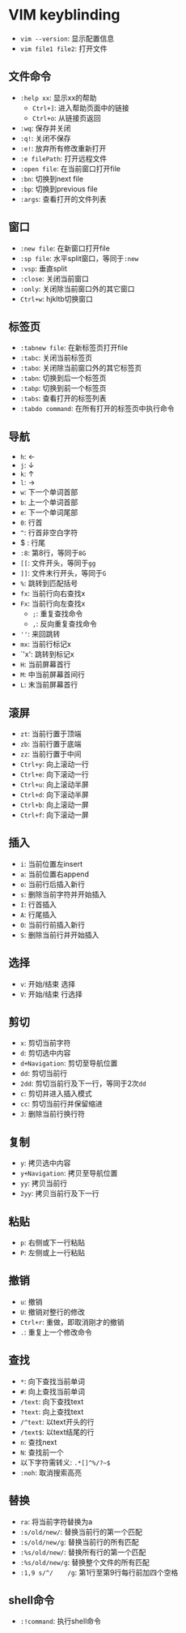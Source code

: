 # VIM keyblinding

- `vim --version`: 显示配置信息
- `vim file1 file2`: 打开文件

## 文件命令
- `:help xx`: 显示xx的帮助
  - `Ctrl+]`: 进入帮助页面中的链接
  - `Ctrl+o`: 从链接页返回
- `:wq`: 保存并关闭
- `:q!`: 关闭不保存
- `:e!`: 放弃所有修改重新打开
- `:e filePath`: 打开远程文件
- `:open file`: 在当前窗口打开file
- `:bn`: 切换到next file
- `:bp`: 切换到previous file
- `:args`: 查看打开的文件列表

## 窗口
- `:new file`: 在新窗口打开file
- `:sp file`: 水平split窗口，等同于`:new`
- `:vsp`: 垂直split
- `:close`: 关闭当前窗口
- `:only`: 关闭除当前窗口外的其它窗口
- `Ctrl+w`: hjkltb切换窗口

## 标签页
- `:tabnew file`: 在新标签页打开file
- `:tabc`: 关闭当前标签页
- `:tabo`: 关闭除当前窗口外的其它标签页
- `:tabn`: 切换到后一个标签页
- `:tabp`: 切换到前一个标签页
- `:tabs`: 查看打开的标签列表
- `:tabdo command`: 在所有打开的标签页中执行命令

## 导航
- `h`: ←
- `j`: ↓
- `k`: ↑
- `l`: →
- `w`: 下一个单词首部
- `b`: 上一个单词首部
- `e`: 下一个单词尾部
- `0`: 行首
- `^`: 行首非空白字符
- $ : 行尾
- `:8`: 第8行，等同于`8G`
- `[[`: 文件开头，等同于`gg`
- `]]`: 文件末行开头，等同于`G`
- `%`: 跳转到匹配括号
- `fx`: 当前行向右查找x
- `Fx`: 当前行向左查找x
  - `;`: 重复查找命令
  - `,`: 反向重复查找命令
- `''`: 来回跳转
- `mx`: 当前行标记x
- `'x': 跳转到标记x
- `H`: 当前屏幕首行
- `M`: 中当前屏幕首间行
- `L`: 末当前屏幕首行

## 滚屏
- `zt`: 当前行置于顶端
- `zb`: 当前行置于底端
- `zz`: 当前行置于中间
- `Ctrl+y`: 向上滚动一行
- `Ctrl+e`: 向下滚动一行
- `Ctrl+u`: 向上滚动半屏
- `Ctrl+d`: 向下滚动半屏
- `Ctrl+b`: 向上滚动一屏
- `Ctrl+f`: 向下滚动一屏

## 插入
- `i`: 当前位置左insert
- `a`: 当前位置右append
- `o`: 当前行后插入新行
- `s`: 删除当前字符并开始插入
- `I`: 行首插入
- `A`: 行尾插入
- `O`: 当前行前插入新行
- `S`: 删除当前行并开始插入

## 选择
- `v`: 开始/结束 选择
- `V`: 开始/结束 行选择

## 剪切
- `x`: 剪切当前字符
- `d`: 剪切选中内容
- `d+Navigation`: 剪切至导航位置
- `dd`: 剪切当前行
- `2dd`: 剪切当前行及下一行，等同于2次`dd`
- `c`: 剪切并进入插入模式
- `cc`: 剪切当前行并保留缩进
- `J`: 删除当前行换行符

## 复制
- `y`: 拷贝选中内容
- `y+Navigation`: 拷贝至导航位置
- `yy`: 拷贝当前行
- `2yy`: 拷贝当前行及下一行

## 粘贴
- `p`: 右侧或下一行粘贴
- `P`: 左侧或上一行粘贴

## 撤销
- `u`: 撤销
- `U`: 撤销对整行的修改
- `Ctrl+r`: 重做，即取消刚才的撤销
- `.`: 重复上一个修改命令

## 查找
- `*`: 向下查找当前单词
- `#`: 向上查找当前单词
- `/text`: 向下查找text
- `?text`: 向上查找text
- `/^text`: 以text开头的行
- `/text$`: 以text结尾的行
- `n`: 查找next
- `N`: 查找前一个
- 以下字符需转义: `.*[]^%/?~$`
- `:noh`: 取消搜索高亮

## 替换
- `ra`: 将当前字符替换为a
- `:s/old/new/`: 替换当前行的第一个匹配
- `:s/old/new/g`: 替换当前行的所有匹配
- `:%s/old/new/`: 替换所有行的第一个匹配
- `:%s/old/new/g`: 替换整个文件的所有匹配
- `:1,9 s/^/    /g`: 第1行至第9行每行前加四个空格

## shell命令
- `:!command`: 执行shell命令
